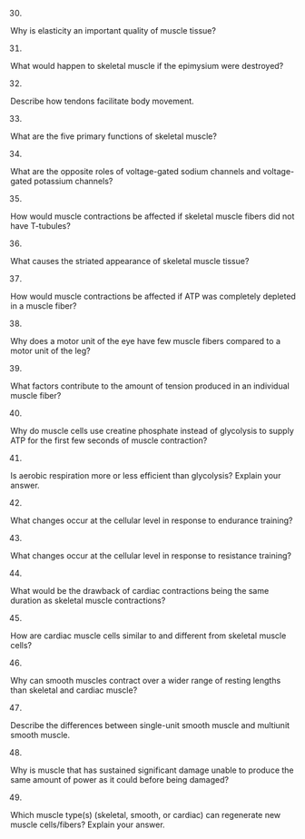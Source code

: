 30. 

Why is elasticity an important quality of muscle tissue?

31. 

What would happen to skeletal muscle if the epimysium were destroyed?

32. 

Describe how tendons facilitate body movement.

33. 

What are the five primary functions of skeletal muscle?

34. 

What are the opposite roles of voltage-gated sodium channels and voltage-gated
potassium channels?

35. 

How would muscle contractions be affected if skeletal muscle fibers did not
have T-tubules?

36. 

What causes the striated appearance of skeletal muscle tissue?

37. 

How would muscle contractions be affected if ATP was completely depleted in a
muscle fiber?

38. 

Why does a motor unit of the eye have few muscle fibers compared to a motor
unit of the leg?

39. 

What factors contribute to the amount of tension produced in an individual
muscle fiber?

40. 

Why do muscle cells use creatine phosphate instead of glycolysis to supply ATP
for the first few seconds of muscle contraction?

41. 

Is aerobic respiration more or less efficient than glycolysis? Explain your
answer.

42. 

What changes occur at the cellular level in response to endurance training?

43. 

What changes occur at the cellular level in response to resistance training?

44. 

What would be the drawback of cardiac contractions being the same duration as
skeletal muscle contractions?

45. 

How are cardiac muscle cells similar to and different from skeletal muscle
cells?

46. 

Why can smooth muscles contract over a wider range of resting lengths than
skeletal and cardiac muscle?

47. 

Describe the differences between single-unit smooth muscle and multiunit
smooth muscle.

48. 

Why is muscle that has sustained significant damage unable to produce the same
amount of power as it could before being damaged?

49. 

Which muscle type(s) (skeletal, smooth, or cardiac) can regenerate new muscle
cells/fibers? Explain your answer.

